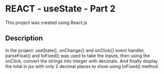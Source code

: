 # REACT - useState - Part 2

This project was created using React.js

## Description

In the project:
useState(), onChange{} and onClick{} event handler, parseFloat() and toFixed() was used to take the inputs, then using the onClick, convert the strings into integer with decimals. And finally display the total in jsx with only 2 decimal places to show using toFixed() method.